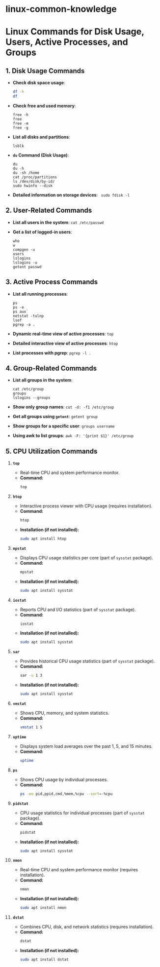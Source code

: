 # linux-common-knowledge

# Linux Commands for Disk Usage, Users, Active Processes, and Groups

## 1. Disk Usage Commands

- **Check disk space usage**:
  ```bash
  df -h
  df
  ```

- **Check free and used memory**:
  ```
  free -h
  free
  free -m
  free -g
  ```
  

- **List all disks and partitions**:
  ```
  lsblk
  ```
  
- **`du` Command (Disk Usage)**:
  ```
  du
  du -h
  du -sh /home
  cat /proc/partitions
  ls /dev/disk/by-id/
  sudo hwinfo --disk
  ```

- **Detailed information on storage devices**:
  ` sudo fdisk -l`

## 2. User-Related Commands
  
- **List all users in the system**:
    `cat /etc/passwd`

- **Get a list of logged-in users**:
  ```
  who
  w
  compgen -u
  users
  lslogins
  lslogins -u
  getent passwd
  ```

 ## 3. Active Process Commands
 
- **List all running processes**:
  ```
  ps
  ps -e
  ps aux`
  netstat -tulnp
  lsof
  pgrep -a .
  ```

- **Dynamic real-time view of active processes**:
  `top`

- **Detailed interactive view of active processes**:
  `htop`

- **List processes with pgrep**:
  `pgrep -l .`

## 4. Group-Related Commands

- **List all groups in the system**:
  ```
  cat /etc/group
  groups
  lslogins --groups
  ```

- **Show only group names**:
  `cut -d: -f1 /etc/group`

- **Get all groups using `getent`**:
  `getent group`

- **Show groups for a specific user**:
  `groups username`

- **Using awk to list groups**:
  `awk -F: '{print $1}' /etc/group`

 ## 5. CPU Utilization Commands
 
1. **`top`**
   - Real-time CPU and system performance monitor.
   - **Command:**
     ```bash
     top
     ```

2. **`htop`**
   - Interactive process viewer with CPU usage (requires installation).
   - **Command:**
     ```bash
     htop
     ```
   - **Installation (if not installed):**
     ```bash
     sudo apt install htop
     ```

3. **`mpstat`**
   - Displays CPU usage statistics per core (part of `sysstat` package).
   - **Command:**
     ```bash
     mpstat
     ```
   - **Installation (if not installed):**
     ```bash
     sudo apt install sysstat
     ```

4. **`iostat`**
   - Reports CPU and I/O statistics (part of `sysstat` package).
   - **Command:**
     ```bash
     iostat
     ```
   - **Installation (if not installed):**
     ```bash
     sudo apt install sysstat
     ```

5. **`sar`**
   - Provides historical CPU usage statistics (part of `sysstat` package).
   - **Command:**
     ```bash
     sar -u 1 3
     ```
   - **Installation (if not installed):**
     ```bash
     sudo apt install sysstat
     ```

6. **`vmstat`**
   - Shows CPU, memory, and system statistics.
   - **Command:**
     ```bash
     vmstat 1 5
     ```

7. **`uptime`**
   - Displays system load averages over the past 1, 5, and 15 minutes.
   - **Command:**
     ```bash
     uptime
     ```

8. **`ps`**
   - Shows CPU usage by individual processes.
   - **Command:**
     ```bash
     ps -eo pid,ppid,cmd,%mem,%cpu --sort=-%cpu
     ```

9. **`pidstat`**
   - CPU usage statistics for individual processes (part of `sysstat` package).
   - **Command:**
     ```bash
     pidstat
     ```
   - **Installation (if not installed):**
     ```bash
     sudo apt install sysstat
     ```

10. **`nmon`**
    - Real-time CPU and system performance monitor (requires installation).
    - **Command:**
      ```bash
      nmon
      ```
    - **Installation (if not installed):**
      ```bash
      sudo apt install nmon
      ```

11. **`dstat`**
    - Combines CPU, disk, and network statistics (requires installation).
    - **Command:**
      ```bash
      dstat
      ```
    - **Installation (if not installed):**
      ```bash
      sudo apt install dstat
      ```
